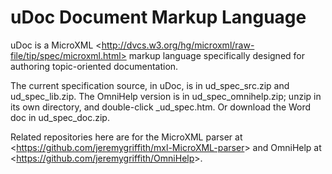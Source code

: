 uDoc Document Markup Language
=============================

uDoc is a MicroXML &lt;http://dvcs.w3.org/hg/microxml/raw-file/tip/spec/microxml.html> markup language specifically designed for authoring topic-oriented documentation.

The current specification source, in uDoc, is in ud_spec_src.zip and ud_spec_lib.zip.  The OmniHelp version is in ud_spec_omnihelp.zip; unzip in its own directory, and double-click \_ud_spec.htm.  Or download the Word doc in ud_spec_doc.zip.

Related repositories here are for the MicroXML parser at &lt;https://github.com/jeremygriffith/mxl-MicroXML-parser&gt; and OmniHelp at &lt;https://github.com/jeremygriffith/OmniHelp&gt;.

